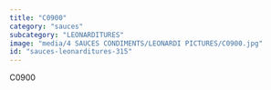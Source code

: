 ```yaml
---
title: "C0900"
category: "sauces"
subcategory: "LEONARDITURES"
image: "media/4 SAUCES CONDIMENTS/LEONARDI PICTURES/C0900.jpg"
id: "sauces-leonarditures-315"
---
```


C0900
